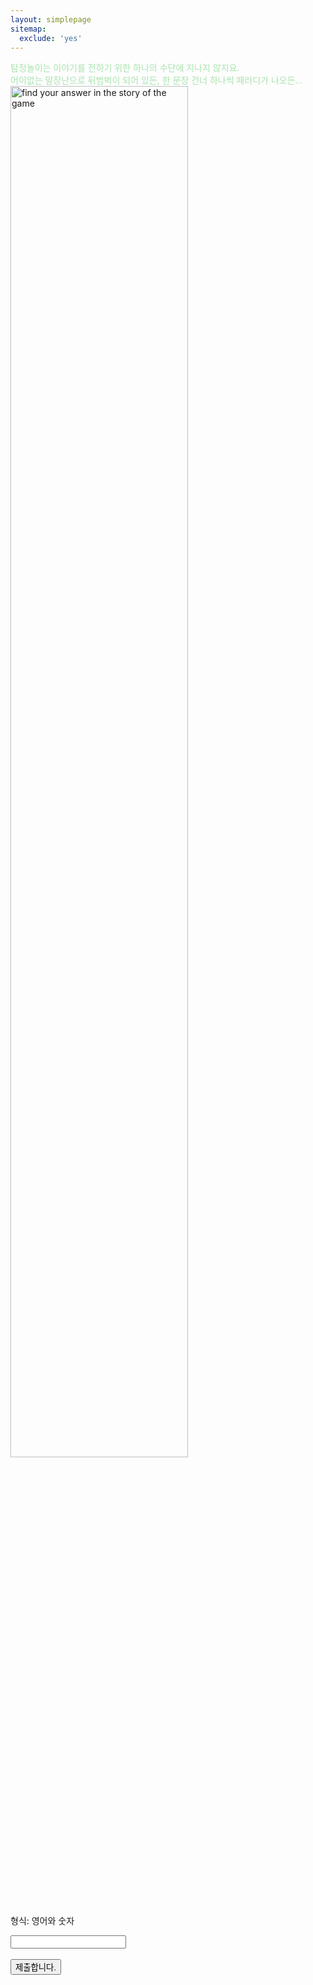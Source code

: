 ```yaml
---
layout: simplepage
sitemap:
  exclude: 'yes'
---
```


<script>
  function jsMove(){
    var baselink = "https://seil0224.github.io/labyrinth/un5"
    var pc = document.getElementById('passcode').value;
    alert("접속을 시도합니다. 404에러는 유효하지 않은 비밀번호를 의미합니다.");
    window.open(baselink.concat(pc.toLowerCase()));
  }
</script>

<p>
<span style="color: #a8e3ae">
탐정놀이는 이야기를 전하기 위한 하나의 수단에 지나지 않지요. <br>
어이없는 말장난으로 뒤범벅이 되어 있든, 한 문장 건너 하나씩 패러디가 나오든... <br></span>
<img src="https://seil0224.github.io/images/chart.png" alt="find your answer in the story of the game" style="width: 75%; height: auto;">
<br>
형식: 영어와 숫자<br>
  <form autocomplete='off' onsubmit = "jsMove();">
      <input id = 'passcode' type='text' required><br><br>
      <input type = 'submit' value = '제출합니다.'>
    </form>
<br>
</p>



